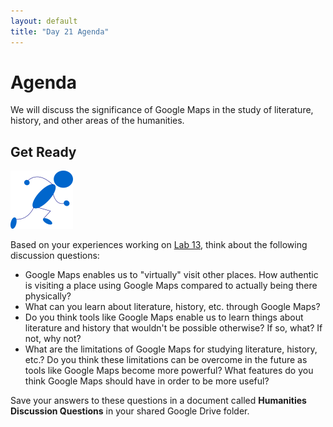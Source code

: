 ```yaml
---
layout: default
title: "Day 21 Agenda"
---
```


# Agenda

We will discuss the significance of Google Maps in the study of literature, history, and other areas of the humanities.

## Get Ready

<img class="parimg" alt="Get ready" src="img/getready.png">

Based on your experiences working on [Lab 13](../labs/lab13.html), think about the following discussion questions:

* Google Maps enables us to "virtually" visit other places.  How authentic is visiting a place using Google Maps compared to actually being there physically?
* What can you learn about literature, history, etc. through Google Maps?
* Do you think tools like Google Maps enable us to learn things about literature and history that wouldn't be possible otherwise?  If so, what?  If not, why not?
* What are the limitations of Google Maps for studying literature, history, etc.?  Do you think these limitations can be overcome in the future as tools like Google Maps become more powerful?  What features do you think Google Maps should have in order to be more useful?

Save your answers to these questions in a document called **Humanities Discussion Questions** in your shared Google Drive folder.

<div class="clear"></div>
